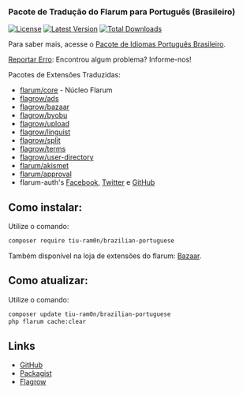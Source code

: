 ###  Pacote de Tradução do Flarum para Português (Brasileiro)

[![License](https://img.shields.io/github/license/tiuram0n/brazilian-portuguese.svg?color=orange)](LICENSE)
[![Latest Version](https://img.shields.io/github/release/tiuram0n/brazilian-portuguese.svg)](https://github.com/tiuram0n/brazilian-portuguese/releases)
[![Total Downloads](https://img.shields.io/packagist/dt/tiu-ram0n/brazilian-portuguese.svg)](https://packagist.org/packages/tiu-ram0n/brazilian-portuguese)

Para saber mais, acesse o [Pacote de Idiomas Português Brasileiro](https://discuss.flarum.org/d/18543-language-pack-portuguese-brazilian).

[Reportar Erro](https://github.com/tiuram0n/brazilian-portuguese/issues): Encontrou algum problema? Informe-nos!

Pacotes de Extensões Traduzidas:

- [flarum/core](https://github.com/flarum/core/) - Núcleo Flarum
- [flagrow/ads](https://github.com/flagrow/ads)
- [flagrow/bazaar](https://github.com/flagrow/bazaar)
- [flagrow/byobu](https://github.com/flagrow/byobu)
- [flagrow/upload](https://github.com/flagrow/upload)
- [flagrow/linguist](https://github.com/flagrow/linguist)
- [flagrow/split](https://github.com/flagrow/split)
- [flagrow/terms](https://github.com/flagrow/terms)
- [flagrow/user-directory](https://github.com/flagrow/user-directory)
- [flarum/akismet](https://github.com/flarum/akismet)
- [flarum/approval](https://github.com/flarum/approval)
- flarum-auth's [Facebook](https://github.com/flarum/auth-facebook), [Twitter](https://github.com/flarum/auth-twitter) e [GitHub](https://github.com/flarum/auth-github)


## Como instalar:

Utilize o comando:

```bash
composer require tiu-ram0n/brazilian-portuguese
```

Também disponível na loja de extensões do flarum: [Bazaar](https://flagrow.io/extensions/tiu-ram0n/brazilian-portuguese).

## Como atualizar:

Utilize o comando:

```bash
composer update tiu-ram0n/brazilian-portuguese
php flarum cache:clear
```

## Links

- [GitHub](https://github.com/tiuram0n/brazilian-portuguese "GitHub")
- [Packagist](https://packagist.org/packages/tiu-ram0n/brazilian-portuguese "Packagist")
- [Flagrow](https://flagrow.io/extensions/tiu-ram0n/brazilian-portuguese "Flarow")
